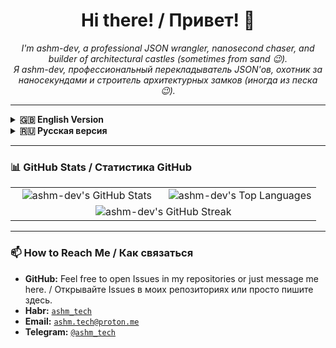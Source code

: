 <h1 align="center">Hi there! / Привет! 👋</h1>
<p align="center">
  <em>I'm ashm-dev, a professional JSON wrangler, nanosecond chaser, and builder of architectural castles (sometimes from sand 😉).</em> <br/>
  <em>Я ashm-dev, профессиональный перекладыватель JSON'ов, охотник за наносекундами и строитель архитектурных замков (иногда из песка 😉).</em>
</p>

---

<details>
<summary><b>🇬🇧 English Version</b></summary>

### 🚀 About Me

*   💻 I specialize in backend development. During my journey through this world, I've managed to leave my mark on open source. You can find my contributions in projects like **Streamlit**, **SQLAlchemy**, **Typeshed**, and others. The full list of my IT adventures is right here on [GitHub](https://github.com/ashm-dev)!
*   🧠 I eagerly devour books on development and architecture – where else would I get fresh arguments for my favorite holy wars? 😉
*   💬 I love a good technical debate and I'm not afraid to ask the "interesting" questions at meetups or in comment sections.
*   🤝 If your code suddenly decides to go on strike, you have no one to discuss the latest Fowler chapter with, or you just want to debate why your favorite framework is better (or worse) than mine – feel free to reach out, I'm always happy to connect!

</details>

<details>
<summary><b>🇷🇺 Русская версия</b></summary>

### 🚀 Обо мне

*   💻 Занимаюсь бэкенд-разработкой. За время странствий по этому миру успел оставить свой след в опенсорсе. Мои контрибьюшены можно найти в **Streamlit**, **SQLAlchemy**, **Typeshed** и других проектах. Полный список IT-подвигов – здесь, на [GitHub](https://github.com/ashm-dev)!
*   🧠 Жадно поглощаю книги по разработке и архитектуре – иначе откуда брать свежие аргументы для любимых холиваров? 😉
*   💬 Обожаю хороший технический спор и не боюсь задавать «интересные» вопросы на митапах или в комментариях.
*   🤝 Если ваш код вдруг решил устроить итальянскую забастовку, вам не с кем обсудить последнюю главу Фаулера, или просто хочется подискутировать о фреймворках – пишите, буду рад общению!

</details>

---

### 📊 GitHub Stats / Статистика GitHub

<table align="center" style="border: none; width: 100%;">
  <tr style="border: none;">
    <!-- Статистика GitHub -->
    <td width="50%" align="center" style="border: none;">
      <img src="https://github-readme-stats.vercel.app/api?username=ashm-dev&show_icons=true&theme=tokyonight&include_all_commits=true&count_private=true&hide_border=true&rank_icon=github" alt="ashm-dev's GitHub Stats"/>
    </td>
    <!-- Топ языков (компактный вид) -->
    <td width="50%" align="center" style="border: none;">
      <img src="https://github-readme-stats.vercel.app/api/top-langs/?username=ashm-dev&layout=compact&langs_count=6&theme=tokyonight&hide_border=true" alt="ashm-dev's Top Languages"/>
    </td>
  </tr>
  <tr style="border: none;">
    <!-- Статистика Streak -->
    <td colspan="2" align="center" style="border: none;">
       <img src="https://github-readme-streak-stats.herokuapp.com/?user=ashm-dev&theme=tokyonight&hide_border=&date_format=M%20j%5B%2C%20Y%5D" alt="ashm-dev's GitHub Streak"/>
    </td>
  </tr>
</table>

---

### 📫 How to Reach Me / Как связаться

*   **GitHub:** Feel free to open Issues in my repositories or just message me here. / Открывайте Issues в моих репозиториях или просто пишите здесь.
*   **Habr:** [`ashm_tech`](https://habr.com/ru/users/ashm_tech)
*   **Email:** [`ashm.tech@proton.me`](mailto:ashm.tech@proton.me)
*   **Telegram:** [`@ashm_tech`](https://t.me/ashm_tech)

<!-- You can add more sections like: "🔥 My Projects", "🌱 What I'm Currently Learning", etc. -->
<!-- Можно добавить и другие секции: "🔥 Мои проекты", "🌱 Что я сейчас изучаю" и т.д. -->
